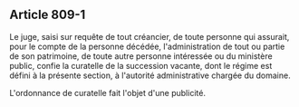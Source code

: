 Article 809-1
----
Le juge, saisi sur requête de tout créancier, de toute personne qui assurait,
pour le compte de la personne décédée, l'administration de tout ou partie de son
patrimoine, de toute autre personne intéressée ou du ministère public, confie la
curatelle de la succession vacante, dont le régime est défini à la présente
section, à l'autorité administrative chargée du domaine.

L'ordonnance de curatelle fait l'objet d'une publicité.
